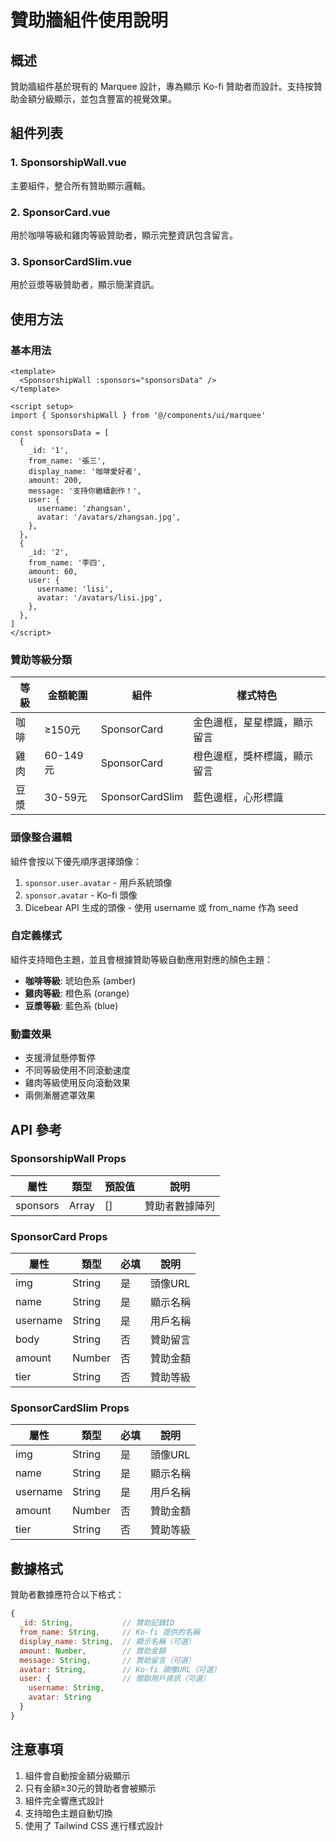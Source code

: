 # 贊助牆組件使用說明

## 概述

贊助牆組件基於現有的 Marquee 設計，專為顯示 Ko-fi 贊助者而設計。支持按贊助金額分級顯示，並包含豐富的視覺效果。

## 組件列表

### 1. SponsorshipWall.vue

主要組件，整合所有贊助顯示邏輯。

### 2. SponsorCard.vue

用於咖啡等級和雞肉等級贊助者，顯示完整資訊包含留言。

### 3. SponsorCardSlim.vue

用於豆漿等級贊助者，顯示簡潔資訊。

## 使用方法

### 基本用法

```vue
<template>
  <SponsorshipWall :sponsors="sponsorsData" />
</template>

<script setup>
import { SponsorshipWall } from '@/components/ui/marquee'

const sponsorsData = [
  {
    _id: '1',
    from_name: '張三',
    display_name: '咖啡愛好者',
    amount: 200,
    message: '支持你繼續創作！',
    user: {
      username: 'zhangsan',
      avatar: '/avatars/zhangsan.jpg',
    },
  },
  {
    _id: '2',
    from_name: '李四',
    amount: 60,
    user: {
      username: 'lisi',
      avatar: '/avatars/lisi.jpg',
    },
  },
]
</script>
```

### 贊助等級分類

| 等級 | 金額範圍 | 組件            | 樣式特色                     |
| ---- | -------- | --------------- | ---------------------------- |
| 咖啡 | ≥150元   | SponsorCard     | 金色邊框，星星標識，顯示留言 |
| 雞肉 | 60-149元 | SponsorCard     | 橙色邊框，獎杯標識，顯示留言 |
| 豆漿 | 30-59元  | SponsorCardSlim | 藍色邊框，心形標識           |

### 頭像整合邏輯

組件會按以下優先順序選擇頭像：

1. `sponsor.user.avatar` - 用戶系統頭像
2. `sponsor.avatar` - Ko-fi 頭像
3. Dicebear API 生成的頭像 - 使用 username 或 from_name 作為 seed

### 自定義樣式

組件支持暗色主題，並且會根據贊助等級自動應用對應的顏色主題：

- **咖啡等級**: 琥珀色系 (amber)
- **雞肉等級**: 橙色系 (orange)
- **豆漿等級**: 藍色系 (blue)

### 動畫效果

- 支援滑鼠懸停暫停
- 不同等級使用不同滾動速度
- 雞肉等級使用反向滾動效果
- 兩側漸層遮罩效果

## API 參考

### SponsorshipWall Props

| 屬性     | 類型  | 預設值 | 說明           |
| -------- | ----- | ------ | -------------- |
| sponsors | Array | []     | 贊助者數據陣列 |

### SponsorCard Props

| 屬性     | 類型   | 必填 | 說明     |
| -------- | ------ | ---- | -------- |
| img      | String | 是   | 頭像URL  |
| name     | String | 是   | 顯示名稱 |
| username | String | 是   | 用戶名稱 |
| body     | String | 否   | 贊助留言 |
| amount   | Number | 否   | 贊助金額 |
| tier     | String | 否   | 贊助等級 |

### SponsorCardSlim Props

| 屬性     | 類型   | 必填 | 說明     |
| -------- | ------ | ---- | -------- |
| img      | String | 是   | 頭像URL  |
| name     | String | 是   | 顯示名稱 |
| username | String | 是   | 用戶名稱 |
| amount   | Number | 否   | 贊助金額 |
| tier     | String | 否   | 贊助等級 |

## 數據格式

贊助者數據應符合以下格式：

```javascript
{
  _id: String,           // 贊助記錄ID
  from_name: String,     // Ko-fi 提供的名稱
  display_name: String,  // 顯示名稱（可選）
  amount: Number,        // 贊助金額
  message: String,       // 贊助留言（可選）
  avatar: String,        // Ko-fi 頭像URL（可選）
  user: {                // 關聯用戶資訊（可選）
    username: String,
    avatar: String
  }
}
```

## 注意事項

1. 組件會自動按金額分級顯示
2. 只有金額≥30元的贊助者會被顯示
3. 組件完全響應式設計
4. 支持暗色主題自動切換
5. 使用了 Tailwind CSS 進行樣式設計
